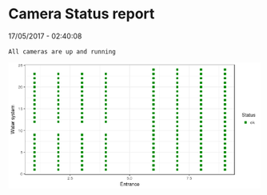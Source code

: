 Camera Status report
================
17/05/2017 - 02:40:08

    All cameras are up and running

![](camreport_files/figure-markdown_github/unnamed-chunk-2-1.png)
